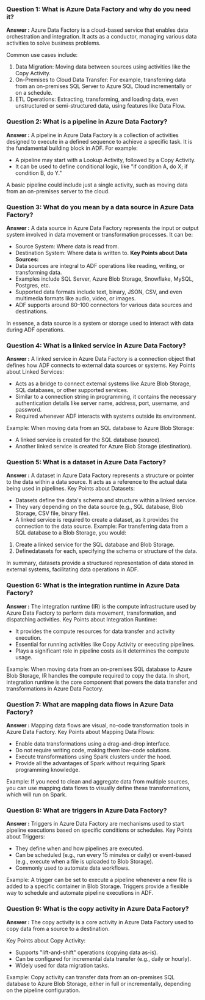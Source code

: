 ### Question 1: What is Azure Data Factory and why do you need it?
**Answer :** Azure Data Factory is a cloud-based service that enables data orchestration and integration. It acts as a conductor, managing various data activities to solve business problems. 

Common use cases include: 
1. Data Migration: Moving data between sources using activities like the Copy Activity. 
2. On-Premises to Cloud Data Transfer: For example, transferring data from an on-premises SQL Server to Azure SQL Cloud incrementally or on a schedule. 
3. ETL Operations: Extracting, transforming, and loading data, even unstructured or semi-structured data, using features like Data Flow.

### Question 2: What is a pipeline in Azure Data Factory?
**Answer :** A pipeline in Azure Data Factory is a collection of activities designed to execute in a defined sequence to achieve a specific task. It is the fundamental building block in ADF. For example:
- A pipeline may start with a Lookup Activity, followed by a Copy Activity.
- It can be used to define conditional logic, like "if condition A, do X; if condition B, do Y."

A basic pipeline could include just a single activity, such as moving data from an on-premises server to the cloud.

### Question 3: What do you mean by a data source in Azure Data Factory?
**Answer :** A data source in Azure Data Factory represents the input or output system involved in data movement or transformation processes. It can be:
- Source System: Where data is read from.
- Destination System: Where data is written to.
**Key Points about Data Sources:**
- Data sources are integral to ADF operations like reading, writing, or transforming data.
- Examples include SQL Server, Azure Blob Storage, Snowflake, MySQL, Postgres, etc.
- Supported data formats include text, binary, JSON, CSV, and even multimedia formats like audio, video, or images.
- ADF supports around 80–100 connectors for various data sources and destinations.

In essence, a data source is a system or storage used to interact with data during ADF operations.

### Question 4: What is a linked service in Azure Data Factory?
**Answer :** A linked service in Azure Data Factory is a connection object that defines how ADF connects to external data sources or systems.
Key Points about Linked Services:
- Acts as a bridge to connect external systems like Azure Blob Storage, SQL databases, or other supported services.
- Similar to a connection string in programming, it contains the necessary authentication details like server name, address, port, username, and password.
- Required whenever ADF interacts with systems outside its environment.

Example: When moving data from an SQL database to Azure Blob Storage:
- A linked service is created for the SQL database (source).
- Another linked service is created for Azure Blob Storage (destination).

### Question 5: What is a dataset in Azure Data Factory?
**Answer :** A dataset in Azure Data Factory represents a structure or pointer to the data within a data source. It acts as a reference to the actual data being used in pipelines.
Key Points about Datasets:
- Datasets define the data's schema and structure within a linked service.
- They vary depending on the data source (e.g., SQL database, Blob Storage, CSV file, binary file).
- A linked service is required to create a dataset, as it provides the connection to the data source.
Example: For transferring data from a SQL database to a Blob Storage, you would: 
1. Create a linked service for the SQL database and Blob Storage. 
2. Definedatasets for each, specifying the schema or structure of the data.

In summary, datasets provide a structured representation of data stored in external systems, facilitating data operations in ADF.

### Question 6: What is the integration runtime in Azure Data Factory?
**Answer :** The integration runtime (IR) is the compute infrastructure used by Azure Data Factory to perform data movement, transformation, and dispatching activities.  Key Points about Integration Runtime:
- It provides the compute resources for data transfer and activity execution.
- Essential for running activities like Copy Activity or executing pipelines.
- Plays a significant role in pipeline costs as it determines the compute usage.

Example: When moving data from an on-premises SQL database to Azure Blob Storage, IR handles the compute required to copy the data. In short, integration runtime is the core component that powers the data transfer and transformations in Azure Data Factory.

### Question 7: What are mapping data flows in Azure Data Factory?
**Answer :** Mapping data flows are visual, no-code transformation tools in Azure Data Factory.
Key Points about Mapping Data Flows:
- Enable data transformations using a drag-and-drop interface.
- Do not require writing code, making them low-code solutions.
- Execute transformations using Spark clusters under the hood.
- Provide all the advantages of Spark without requiring Spark programming knowledge.

Example: If you need to clean and aggregate data from multiple sources, you can use mapping data flows to visually define these transformations, which will run on Spark.

### Question 8: What are triggers in Azure Data Factory?
**Answer :** Triggers in Azure Data Factory are mechanisms used to start pipeline executions based on specific conditions or schedules.
Key Points about Triggers:
- They define when and how pipelines are executed.
- Can be scheduled (e.g., run every 15 minutes or daily) or event-based (e.g., execute when a file is uploaded to Blob Storage).
- Commonly used to automate data workflows.

Example: A trigger can be set to execute a pipeline whenever a new file is added to a specific container in Blob Storage. Triggers provide a flexible way to schedule and automate pipeline executions in ADF.

### Question 9: What is the copy activity in Azure Data Factory?
**Answer :** The copy activity is a core activity in Azure Data Factory used to copy data from a source to a destination.

Key Points about Copy Activity:
- Supports "lift-and-shift" operations (copying data as-is).
- Can be configured for incremental data transfer (e.g., daily or hourly).
- Widely used for data migration tasks.

Example: Copy activity can transfer data from an on-premises SQL database to Azure Blob Storage, either in full or incrementally, depending on the pipeline configuration.
